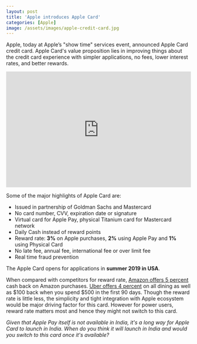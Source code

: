```yaml
---
layout: post
title: 'Apple introduces Apple Card'
categories: [Apple]
image: /assets/images/apple-credit-card.jpg
---
```


Apple, today at Apple’s "show time" services event, announced Apple Card credit card. Apple Card's value proposition lies in improving things about the credit card experience with simpler applications, no fees, lower interest rates, and better rewards.

<p><iframe style="width:100%;" height="315" src="https://www.youtube.com/embed/HAZiE9NtRfs?rel=0&amp;showinfo=0" frameborder="0" allowfullscreen></iframe></p>

Some of the major highlights of Apple Card are:

- Issued in partnership of Goldman Sachs and Mastercard
- No card number, CVV, expiration date or signature
- Virtual card for Apple Pay, physical Titanium card for Mastercard network
- Daily Cash instead of reward points
- Reward rate: **3%** on Apple purchases, **2%** using Apple Pay and **1%** using Physical Card
- No late fee, annual fee, international fee or over limit fee
- Real time fraud prevention

The Apple Card opens for applications in **summer 2019 in USA**.

When compared with competitors for reward rate, [Amazon offers 5 percent](https://www.amazon.in/cbcc/marketpage) cash back on Amazon purchases. [Uber offers 4 percent](https://www.uber.com/en-IN/c/uber-credit-card/) on all dining as well as $100 back when you spend \$500 in the first 90 days. Though the reward rate is little less, the simplicity and tight integration with Apple ecosystem would be major driving factor for this card. However for power users, reward rate matters most and hence they might not switch to this card.

_Given that Apple Pay itself is not available in India, it's a long way for Apple Card to launch in India. When do you think it will launch in India and would you switch to this card once it's available?_
